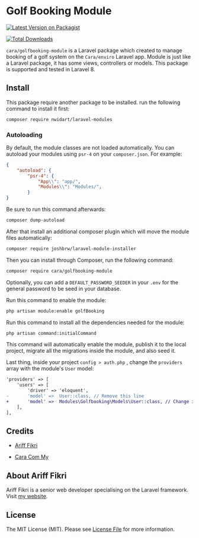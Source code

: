 
# Golf Booking Module

  

[![Latest Version on Packagist](https://img.shields.io/badge/packagist-dev--master-blue)](https://packagist.org/packages/nwidart/laravel-modules)

[![Total Downloads](https://img.shields.io/badge/downloads-7-green)](https://packagist.org/packages/nwidart/laravel-modules)

`cara/golfbooking-module` is a Laravel package which created to manage booking of a golf system on the `Cara/enviro` Laravel app. Module is just like a Laravel package, it has some views, controllers or models. This package is supported and tested in Laravel 8.

## Install
This package require another package to be installed. run the following command to install it first:
``` bash
composer require nwidart/laravel-modules
```

### Autoloading
By default, the module classes are not loaded automatically. You can autoload your modules using `psr-4` on your `composer.json`. For example:

``` json
{
	"autoload": {
		"psr-4": {
			"App\\": "app/",
			"Modules\\": "Modules/",
		}
}
```
Be sure to run this command afterwards:
``` bash
composer dump-autoload
```

After that install an additional composer plugin which will move the module files automatically:
``` bash
composer require joshbrw/laravel-module-installer
```

Then you can install through Composer, run the following command:
``` bash
composer require cara/golfbooking-module
```

Optionally, you can add a `DEFAULT_PASSWORD_SEEDER` in your `.env` for the general password to be seed in your database.

Run this command to enable the module:
``` bash
php artisan module:enable golfBooking 
```

Run this command to install all the dependencies needed for the module:
``` bash
php artisan command:initialCommand
```
This command will automatically enable the module, publish it to the local project, migrate all the migrations inside the module, and also seed it.

Last thing, inside your project `config > auth.php` , change the `providers` array with the module's `User` model:
``` diff
'providers' => [
	'users' => [
		'driver' => 'eloquent',
-		'model' =>  User::class, // Remove this line
+		'model' =>  Modules\Golfbooking\Models\User::class, // Change it to this
	],
],
```

## Credits

- [Ariff Fikri](https://github.com/ariff-fikri)

- [Cara Com My](https://cara.com.my/cara-com-my/)

  

## About Ariff Fikri

  

Ariff Fikri is a senior web developer specialising on the Laravel framework. Visit [my website](https://ariff-fikri.com/).

## License

The MIT License (MIT). Please see [License File](LICENSE.md) for more information.
